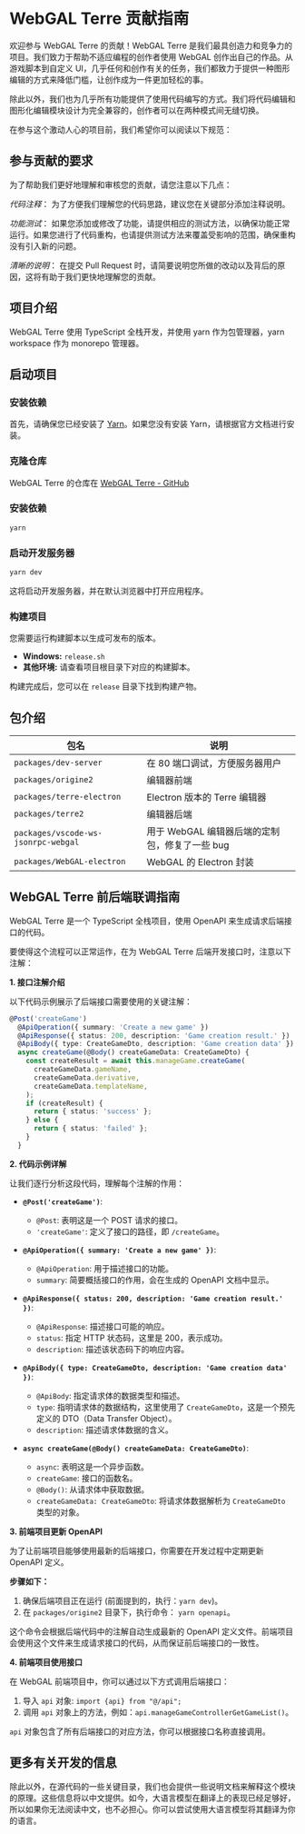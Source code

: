 # WebGAL Terre 贡献指南

欢迎参与 WebGAL Terre 的贡献！WebGAL Terre 是我们最具创造力和竞争力的项目。我们致力于帮助不适应编程的创作者使用 WebGAL 创作出自己的作品。从游戏脚本到自定义 UI，几乎任何和创作有关的任务，我们都致力于提供一种图形编辑的方式来降低门槛，让创作成为一件更加轻松的事。

除此以外，我们也为几乎所有功能提供了使用代码编写的方式。我们将代码编辑和图形化编辑模块设计为完全兼容的，创作者可以在两种模式间无缝切换。

在参与这个激动人心的项目前，我们希望你可以阅读以下规范：

## 参与贡献的要求

为了帮助我们更好地理解和审核您的贡献，请您注意以下几点：

*代码注释*： 为了方便我们理解您的代码思路，建议您在关键部分添加注释说明。

*功能测试*： 如果您添加或修改了功能，请提供相应的测试方法，以确保功能正常运行。如果您进行了代码重构，也请提供测试方法来覆盖受影响的范围，确保重构没有引入新的问题。

*清晰的说明*： 在提交 Pull Request 时，请简要说明您所做的改动以及背后的原因，这将有助于我们更快地理解您的贡献。

## 项目介绍

WebGAL Terre 使用 TypeScript 全栈开发，并使用 yarn 作为包管理器，yarn workspace 作为 monorepo 管理器。

## 启动项目

### 安装依赖

首先，请确保您已经安装了 [Yarn](https://yarnpkg.com/)。如果您没有安装 Yarn，请根据官方文档进行安装。

### 克隆仓库

WebGAL Terre 的仓库在 [WebGAL Terre - GitHub](https://github.com/OpenWebGAL/WebGAL_Terre)

### 安装依赖

```bash
yarn
```

### 启动开发服务器

```bash
yarn dev
```

这将启动开发服务器，并在默认浏览器中打开应用程序。

### 构建项目

您需要运行构建脚本以生成可发布的版本。

* **Windows:** `release.sh`
* **其他环境:** 请查看项目根目录下对应的构建脚本。

构建完成后，您可以在 `release` 目录下找到构建产物。

## 包介绍

| 包名                                     | 说明                                                                                |
| ---------------------------------------- | ----------------------------------------------------------------------------------- |
| `packages/dev-server`                   | 在 80 端口调试，方便服务器用户                                                     |
| `packages/origine2`                     | 编辑器前端                                                                            |
| `packages/terre-electron`                | Electron 版本的 Terre 编辑器                                                      |
| `packages/terre2`                       | 编辑器后端                                                                            |
| `packages/vscode-ws-jsonrpc-webgal`      | 用于 WebGAL 编辑器后端的定制包，修复了一些 bug                                      |
| `packages/WebGAL-electron`               | WebGAL 的 Electron 封装                                                             |


##  WebGAL Terre 前后端联调指南

WebGAL Terre 是一个 TypeScript 全栈项目，使用 OpenAPI 来生成请求后端接口的代码。

要使得这个流程可以正常运作，在为 WebGAL Terre 后端开发接口时，注意以下注解：

**1. 接口注解介绍**

以下代码示例展示了后端接口需要使用的关键注解：

```typescript
@Post('createGame')
  @ApiOperation({ summary: 'Create a new game' })
  @ApiResponse({ status: 200, description: 'Game creation result.' })
  @ApiBody({ type: CreateGameDto, description: 'Game creation data' })
  async createGame(@Body() createGameData: CreateGameDto) {
    const createResult = await this.manageGame.createGame(
      createGameData.gameName,
      createGameData.derivative,
      createGameData.templateName,
    );
    if (createResult) {
      return { status: 'success' };
    } else {
      return { status: 'failed' }; 
    }
  }
```

**2. 代码示例详解**

让我们逐行分析这段代码，理解每个注解的作用：

* **`@Post('createGame')`**:  
    * `@Post`:  表明这是一个 POST 请求的接口。
    * `'createGame'`:  定义了接口的路径，即 `/createGame`。

* **`@ApiOperation({ summary: 'Create a new game' })`**:
    * `@ApiOperation`: 用于描述接口的功能。
    * `summary`: 简要概括接口的作用，会在生成的 OpenAPI 文档中显示。

* **`@ApiResponse({ status: 200, description: 'Game creation result.' })`**:
    * `@ApiResponse`: 描述接口可能的响应。
    * `status`:  指定 HTTP 状态码，这里是 200，表示成功。
    * `description`:  描述该状态码下的响应内容。

* **`@ApiBody({ type: CreateGameDto, description: 'Game creation data' })`**:
    * `@ApiBody`:  指定请求体的数据类型和描述。
    * `type`:  指明请求体的数据结构，这里使用了 `CreateGameDto`，这是一个预先定义的 DTO（Data Transfer Object）。
    * `description`: 描述请求体数据的含义。

* **`async createGame(@Body() createGameData: CreateGameDto)`**:
    * `async`:  表明这是一个异步函数。
    * `createGame`:  接口的函数名。
    * `@Body()`:  从请求体中获取数据。
    * `createGameData: CreateGameDto`:  将请求体数据解析为 `CreateGameDto` 类型的对象。


**3. 前端项目更新 OpenAPI**

为了让前端项目能够使用最新的后端接口，你需要在开发过程中定期更新 OpenAPI 定义。

**步骤如下：**

1. 确保后端项目正在运行 (前面提到的，执行：`yarn dev`)。
2. 在 `packages/origine2` 目录下，执行命令： `yarn openapi`。

这个命令会根据后端代码中的注解自动生成最新的 OpenAPI 定义文件。前端项目会使用这个文件来生成请求接口的代码，从而保证前后端接口的一致性。

**4. 前端项目使用接口**

在 WebGAL 前端项目中，你可以通过以下方式调用后端接口：

1. 导入 `api` 对象:  `import {api} from "@/api";`
2. 调用 `api` 对象上的方法，例如：`api.manageGameControllerGetGameList()`。

`api` 对象包含了所有后端接口的对应方法，你可以根据接口名称直接调用。

## 更多有关开发的信息

除此以外，在源代码的一些关键目录，我们也会提供一些说明文档来解释这个模块的原理。这些信息将以中文提供。如今，大语言模型在翻译上的表现已经足够好，所以如果你无法阅读中文，也不必担心。你可以尝试使用大语言模型将其翻译为你的语言。